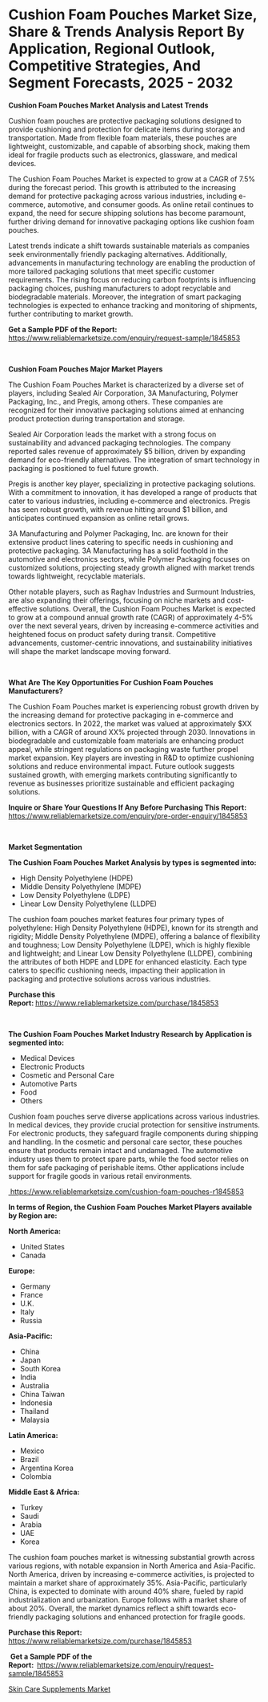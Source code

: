 <p><h1>Cushion Foam Pouches Market Size, Share & Trends Analysis Report By Application, Regional Outlook, Competitive Strategies, And Segment Forecasts, 2025 - 2032</h1></p><p><strong>Cushion Foam Pouches Market Analysis and Latest Trends</strong></p>
<p><p>Cushion foam pouches are protective packaging solutions designed to provide cushioning and protection for delicate items during storage and transportation. Made from flexible foam materials, these pouches are lightweight, customizable, and capable of absorbing shock, making them ideal for fragile products such as electronics, glassware, and medical devices. </p><p>The Cushion Foam Pouches Market is expected to grow at a CAGR of 7.5% during the forecast period. This growth is attributed to the increasing demand for protective packaging across various industries, including e-commerce, automotive, and consumer goods. As online retail continues to expand, the need for secure shipping solutions has become paramount, further driving demand for innovative packaging options like cushion foam pouches. </p><p>Latest trends indicate a shift towards sustainable materials as companies seek environmentally friendly packaging alternatives. Additionally, advancements in manufacturing technology are enabling the production of more tailored packaging solutions that meet specific customer requirements. The rising focus on reducing carbon footprints is influencing packaging choices, pushing manufacturers to adopt recyclable and biodegradable materials. Moreover, the integration of smart packaging technologies is expected to enhance tracking and monitoring of shipments, further contributing to market growth.</p></p>
<p><strong>Get a Sample PDF of the Report:&nbsp;</strong> <a href="https://www.reliablemarketsize.com/enquiry/request-sample/1845853?utm_campaign=2769&utm_medium=2&utm_source=Github&utm_content=ia&utm_term=05042025&utm_id=cushion-foam-pouches">https://www.reliablemarketsize.com/enquiry/request-sample/1845853</a></p>
<p>&nbsp;</p>
<p><strong>Cushion Foam Pouches Major Market Players</strong></p>
<p><p>The Cushion Foam Pouches Market is characterized by a diverse set of players, including Sealed Air Corporation, 3A Manufacturing, Polymer Packaging, Inc., and Pregis, among others. These companies are recognized for their innovative packaging solutions aimed at enhancing product protection during transportation and storage.</p><p>Sealed Air Corporation leads the market with a strong focus on sustainability and advanced packaging technologies. The company reported sales revenue of approximately $5 billion, driven by expanding demand for eco-friendly alternatives. The integration of smart technology in packaging is positioned to fuel future growth.</p><p>Pregis is another key player, specializing in protective packaging solutions. With a commitment to innovation, it has developed a range of products that cater to various industries, including e-commerce and electronics. Pregis has seen robust growth, with revenue hitting around $1 billion, and anticipates continued expansion as online retail grows.</p><p>3A Manufacturing and Polymer Packaging, Inc. are known for their extensive product lines catering to specific needs in cushioning and protective packaging. 3A Manufacturing has a solid foothold in the automotive and electronics sectors, while Polymer Packaging focuses on customized solutions, projecting steady growth aligned with market trends towards lightweight, recyclable materials.</p><p>Other notable players, such as Raghav Industries and Surmount Industries, are also expanding their offerings, focusing on niche markets and cost-effective solutions. Overall, the Cushion Foam Pouches Market is expected to grow at a compound annual growth rate (CAGR) of approximately 4-5% over the next several years, driven by increasing e-commerce activities and heightened focus on product safety during transit. Competitive advancements, customer-centric innovations, and sustainability initiatives will shape the market landscape moving forward.</p></p>
<p>&nbsp;</p>
<p><strong>What Are The Key Opportunities For Cushion Foam Pouches Manufacturers?</strong></p>
<p><p>The Cushion Foam Pouches market is experiencing robust growth driven by the increasing demand for protective packaging in e-commerce and electronics sectors. In 2022, the market was valued at approximately $XX billion, with a CAGR of around XX% projected through 2030. Innovations in biodegradable and customizable foam materials are enhancing product appeal, while stringent regulations on packaging waste further propel market expansion. Key players are investing in R&D to optimize cushioning solutions and reduce environmental impact. Future outlook suggests sustained growth, with emerging markets contributing significantly to revenue as businesses prioritize sustainable and efficient packaging solutions.</p></p>
<p><strong>Inquire or Share Your Questions If Any Before Purchasing This Report:</strong> <a href="https://www.reliablemarketsize.com/enquiry/pre-order-enquiry/1845853?utm_campaign=2769&utm_medium=2&utm_source=Github&utm_content=ia&utm_term=05042025&utm_id=cushion-foam-pouches">https://www.reliablemarketsize.com/enquiry/pre-order-enquiry/1845853</a></p>
<p>&nbsp;</p>
<p><strong>Market Segmentation</strong></p>
<p><strong>The Cushion Foam Pouches Market Analysis by types is segmented into:</strong></p>
<p><ul><li>High Density Polyethylene (HDPE)</li><li>Middle Density Polyethylene (MDPE)</li><li>Low Density Polyethylene (LDPE)</li><li>Linear Low Density Polyethylene (LLDPE)</li></ul></p>
<p><p>The cushion foam pouches market features four primary types of polyethylene: High Density Polyethylene (HDPE), known for its strength and rigidity; Middle Density Polyethylene (MDPE), offering a balance of flexibility and toughness; Low Density Polyethylene (LDPE), which is highly flexible and lightweight; and Linear Low Density Polyethylene (LLDPE), combining the attributes of both HDPE and LDPE for enhanced elasticity. Each type caters to specific cushioning needs, impacting their application in packaging and protective solutions across various industries.</p></p>
<p><strong>Purchase this Report:&nbsp;</strong><a href="https://www.reliablemarketsize.com/purchase/1845853?utm_campaign=2769&utm_medium=2&utm_source=Github&utm_content=ia&utm_term=05042025&utm_id=cushion-foam-pouches">https://www.reliablemarketsize.com/purchase/1845853</a></p>
<p>&nbsp;</p>
<p><strong>The Cushion Foam Pouches Market Industry Research by Application is segmented into:</strong></p>
<p><ul><li>Medical Devices</li><li>Electronic Products</li><li>Cosmetic and Personal Care</li><li>Automotive Parts</li><li>Food</li><li>Others</li></ul></p>
<p><p>Cushion foam pouches serve diverse applications across various industries. In medical devices, they provide crucial protection for sensitive instruments. For electronic products, they safeguard fragile components during shipping and handling. In the cosmetic and personal care sector, these pouches ensure that products remain intact and undamaged. The automotive industry uses them to protect spare parts, while the food sector relies on them for safe packaging of perishable items. Other applications include support for fragile goods in various retail environments.</p></p>
<p><a href="https://www.reliablemarketsize.com/cushion-foam-pouches-r1845853?utm_campaign=2769&utm_medium=2&utm_source=Github&utm_content=ia&utm_term=05042025&utm_id=cushion-foam-pouches">&nbsp;https://www.reliablemarketsize.com/cushion-foam-pouches-r1845853</a></p>
<p><strong>In terms of Region, the Cushion Foam Pouches Market Players available by Region are:</strong></p>
<p>
    <p> <strong> North America: </strong>
        <ul>
            <li>United States</li>
            <li>Canada</li>
        </ul>
        </p> 
    <p> <strong> Europe: </strong>
        <ul>
            <li>Germany</li>
            <li>France</li>
            <li>U.K.</li>
            <li>Italy</li>
            <li>Russia</li>
        </ul>
        </p> 
    <p> <strong> Asia-Pacific: </strong>
        <ul>
            <li>China</li>
            <li>Japan</li>
            <li>South Korea</li>
            <li>India</li>
            <li>Australia</li>
            <li>China Taiwan</li>
            <li>Indonesia</li>
            <li>Thailand</li>
            <li>Malaysia</li>
        </ul>
        </p> 
    <p> <strong> Latin America: </strong>
        <ul>
            <li>Mexico</li>
            <li>Brazil</li>
            <li>Argentina Korea</li>
            <li>Colombia</li>
        </ul>
        </p> 
    <p> <strong> Middle East & Africa: </strong>
        <ul>
            <li>Turkey</li>
            <li>Saudi</li>
            <li>Arabia</li>
            <li>UAE</li>
            <li>Korea</li>
        </ul>
    </p>
    </p>
<p><p>The cushion foam pouches market is witnessing substantial growth across various regions, with notable expansion in North America and Asia-Pacific. North America, driven by increasing e-commerce activities, is projected to maintain a market share of approximately 35%. Asia-Pacific, particularly China, is expected to dominate with around 40% share, fueled by rapid industrialization and urbanization. Europe follows with a market share of about 20%. Overall, the market dynamics reflect a shift towards eco-friendly packaging solutions and enhanced protection for fragile goods.</p></p>
<p><strong>Purchase this Report: </strong><a href="https://www.reliablemarketsize.com/purchase/1845853?utm_campaign=2769&utm_medium=2&utm_source=Github&utm_content=ia&utm_term=05042025&utm_id=cushion-foam-pouches">https://www.reliablemarketsize.com/purchase/1845853</a></p>
<p>&nbsp;<strong>Get a Sample PDF of the Report:&nbsp;&nbsp;</strong><a href="https://www.reliablemarketsize.com/enquiry/request-sample/1845853?utm_campaign=2769&utm_medium=2&utm_source=Github&utm_content=ia&utm_term=05042025&utm_id=cushion-foam-pouches">https://www.reliablemarketsize.com/enquiry/request-sample/1845853</a></p>
<p><strong></strong></p>
<p><p><a href="https://github.com/ulyssacrayne00231/Market-Research-Report-List-1/blob/main/skin-care-supplements-market.md?utm_campaign=2769&utm_medium=2&utm_source=Github&utm_content=ia&utm_term=05042025&utm_id=cushion-foam-pouches">Skin Care Supplements Market</a></p></p>